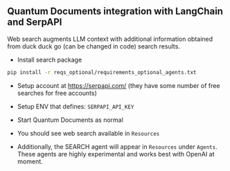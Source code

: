 ## Quantum Documents integration with LangChain and SerpAPI

Web search augments LLM context with additional information obtained from duck duck go (can be changed in code) search results.

* Install search package
```bash
pip install -r reqs_optional/requirements_optional_agents.txt
````

* Setup account at https://serpapi.com/ (they have some number of free searches for free accounts)

* Setup ENV that defines: `SERPAPI_API_KEY`

* Start Quantum Documents as normal

* You should see web search available in `Resources`

* Additionally, the SEARCH agent will appear in `Resources` under `Agents`.  These agents are highly experimental and works best with OpenAI at moment.
